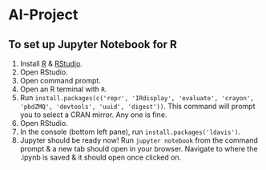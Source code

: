 # AI-Project

## To set up Jupyter Notebook for R
1. Install [R](https://cran.r-project.org/bin/windows/base) & [RStudio](https://rstudio.com/products/rstudio/download).
1. Open RStudio.
1. Open command prompt.
1. Open an R terminal with `R`.
1. Run `install.packages(c('repr', 'IRdisplay', 'evaluate', 'crayon', 'pbdZMQ', 'devtools', 'uuid', 'digest'))`. This command will prompt you to select a CRAN mirror. Any one is fine.
1. Open RStudio.
1. In the console (bottom left pane), run `install.packages('ldavis')`.
1. Jupyter should be ready now! Run `jupyter notebook` from the command prompt & a new tab should open in your browser. Navigate to where the .ipynb is saved & it should open once clicked on.
